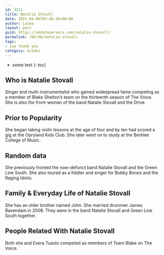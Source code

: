 ```yaml
---
id: 3211
title: Natalie Stovall
date: 2021-04-06T03:48:36+00:00
author: Laima
layout: post
guid: https://ukdataservers.com/natalie-stovall/
permalink: /04/06/natalie-stovall
tags:
- say thank you
category: Guides
---
```


* some text
{: toc}


## Who is Natalie Stovall
                  
                  
                  
Singer and multi-instrumentalist who gained widespread fame competing as a member of Blake Shelton&#8217;s team on the thirteenth season of The Voice. She is also the front-woman of the band Natalie Stovall and the Drive. 
                  
              
            
              
            
                
                
                
## Prior to Popularity
                  
                  
                  
She began taking violin lessons at the age of four and by ten had scored a gig at the Opryland Kids Club. She later went on to study at the Berklee College of Music. 
                  
              
            
              
            
                
                
                
## Random data
                  
                  
                  
She previously fronted the now-defunct band Natalie Stovall and the Green Line South. She also toured as a fiddler and singer for Bobby Bones and the Raging Idiots. 
                  
              
            
              
            
                
                
                
## Family & Everyday Life of Natalie Stovall
                  
                  
                  
She has an older brother named John. She married drummer James Bavendam in 2008. They were in the band Natalie Stovall and Green Line South together. 
                  
              
            
              
            
                
                
                
## People Related With Natalie Stovall
                  
                  
                  
Both she and Esera Tuaolo competed as members of Team Blake on The Voice. 
                  
              
            
              
            
                
              
            
              
              
            
            
              
            
          
          
          